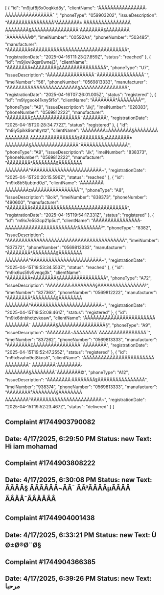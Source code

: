 [
  {
    "id": "m9juf8j6x0oqkkd8y",
    "clientName": "ÃÂÃÂÃÂÃÂÃÂÃÂÃÂÃÂ­ÃÂÃÂÃÂÃÂÃÂÃÂÃÂÃÂ¯ ",
    "phoneType": "059903202",
    "issueDescription": "ÃÂÃÂÃÂÃÂÃÂÃÂÃÂÃÂ³ÃÂÃÂÃÂÃÂ± ÃÂÃÂÃÂÃÂÃÂÃÂÃÂÃÂ ÃÂÃÂÃÂÃÂ§ÃÂÃÂÃÂÃÂÃÂÃÂÃÂÃÂ´ÃÂÃÂÃÂÃÂ§ÃÂÃÂÃÂÃÂ´ÃÂÃÂÃÂÃÂ©",
    "imeiNumber": "00592Aa",
    "phoneNumber": "503485",
    "manufacturer": "ÃÂÃÂÃÂÃÂ¢ÃÂÃÂÃÂÃÂÃÂÃÂÃÂÃÂÃÂÃÂÃÂÃÂÃÂÃÂÃÂÃÂ",
    "registrationDate": "2025-04-16T11:23:27.859Z",
    "status": "reached"
  },
  {
    "id": "m9jlxvl9qsr6wnej3",
    "clientName": "ÃÂÃÂÃÂÃÂ±ÃÂÃÂÃÂÃÂ§ÃÂÃÂÃÂÃÂÃÂÃÂÃÂÃÂ",
    "phoneType": "U7",
    "issueDescription": "ÃÂÃÂÃÂÃÂÃÂÃÂÃÂÃÂ¨ÃÂÃÂÃÂÃÂÃÂÃÂÃÂÃÂ¨",
    "imeiNumber": "56",
    "phoneNumber": "0569813333",
    "manufacturer": "ÃÂÃÂÃÂÃÂÃÂÃÂÃÂÃÂÃÂÃÂÃÂÃÂ§ÃÂÃÂÃÂÃÂÃÂÃÂÃÂÃÂ",
    "registrationDate": "2025-04-16T07:26:01.005Z",
    "status": "registered"
  },
  {
    "id": "m9iygeok41kny5f1o",
    "clientName": "ÃÂÃÂÃÂÃÂ³ÃÂÃÂÃÂÃÂ³",
    "phoneType": "A9",
    "issueDescription": "Jkj",
    "imeiNumber": "028383",
    "phoneNumber": "0569812222",
    "manufacturer": "ÃÂÃÂÃÂÃÂ£ÃÂÃÂÃÂÃÂÃÂÃÂÃÂÃÂ¨ÃÂÃÂÃÂÃÂ",
    "registrationDate": "2025-04-15T20:28:34.772Z",
    "status": "registered"
  },
  {
    "id": "m9iy5pikk9omhyrtz",
    "clientName": "ÃÂÃÂÃÂÃÂ±ÃÂÃÂÃÂÃÂ§ÃÂÃÂÃÂÃÂÃÂÃÂÃÂÃÂ ÃÂÃÂÃÂÃÂÃÂÃÂÃÂÃÂ§ÃÂÃÂÃÂÃÂµÃÂÃÂÃÂÃÂ± ÃÂÃÂÃÂÃÂ§ÃÂÃÂÃÂÃÂÃÂÃÂÃÂÃÂ¯ÃÂÃÂÃÂÃÂÃÂÃÂÃÂÃÂ",
    "phoneType": "A9",
    "issueDescription": "Jk",
    "imeiNumber": "838373",
    "phoneNumber": "0569812222",
    "manufacturer": "ÃÂÃÂÃÂÃÂ³ÃÂÃÂÃÂÃÂ§ÃÂÃÂÃÂÃÂÃÂÃÂÃÂÃÂ³ÃÂÃÂÃÂÃÂÃÂÃÂÃÂÃÂÃÂÃÂÃÂÃÂ¬",
    "registrationDate": "2025-04-15T20:20:15.596Z",
    "status": "reached"
  },
  {
    "id": "m9ix8b5fjubtnd0zi",
    "clientName": "ÃÂÃÂÃÂÃÂÃÂÃÂÃÂÃÂ¤ÃÂÃÂÃÂÃÂÃÂÃÂÃÂÃÂ¯",
    "phoneType": "A8",
    "issueDescription": "Bolk",
    "imeiNumber": "838373",
    "phoneNumber": "490600",
    "manufacturer": "ÃÂÃÂÃÂÃÂ¢ÃÂÃÂÃÂÃÂÃÂÃÂÃÂÃÂÃÂÃÂÃÂÃÂÃÂÃÂÃÂÃÂ",
    "registrationDate": "2025-04-15T19:54:17.331Z",
    "status": "registered"
  },
  {
    "id": "m9ix7e553cp21p5ut",
    "clientName": "ÃÂÃÂÃÂÃÂÃÂÃÂÃÂÃÂ­ÃÂÃÂÃÂÃÂÃÂÃÂÃÂÃÂÃÂÃÂÃÂÃÂ°ÃÂÃÂÃÂÃÂ³",
    "phoneType": "8382",
    "issueDescription": "ÃÂÃÂÃÂÃÂÃÂÃÂÃÂÃÂÃÂÃÂÃÂÃÂÃÂÃÂÃÂÃÂÃÂÃÂÃÂÃÂ",
    "imeiNumber": "837372",
    "phoneNumber": "0569813333",
    "manufacturer": "ÃÂÃÂÃÂÃÂ³ÃÂÃÂÃÂÃÂ§ÃÂÃÂÃÂÃÂÃÂÃÂÃÂÃÂ³ÃÂÃÂÃÂÃÂÃÂÃÂÃÂÃÂÃÂÃÂÃÂÃÂ¬",
    "registrationDate": "2025-04-15T19:53:34.553Z",
    "status": "reached"
  },
  {
    "id": "m9ix6us59v5veqq3k",
    "clientName": "ÃÂÃÂÃÂÃÂ±ÃÂÃÂÃÂÃÂ§ÃÂÃÂÃÂÃÂÃÂÃÂÃÂÃÂ",
    "phoneType": "A72",
    "issueDescription": "ÃÂÃÂÃÂÃÂ·ÃÂÃÂÃÂÃÂ§ÃÂÃÂÃÂÃÂÃÂÃÂÃÂÃÂª",
    "imeiNumber": "827363",
    "phoneNumber": "0569812222",
    "manufacturer": "ÃÂÃÂÃÂÃÂ³ÃÂÃÂÃÂÃÂ§ÃÂÃÂÃÂÃÂÃÂÃÂÃÂÃÂ³ÃÂÃÂÃÂÃÂÃÂÃÂÃÂÃÂÃÂÃÂÃÂÃÂ¬",
    "registrationDate": "2025-04-15T19:53:09.461Z",
    "status": "registered"
  },
  {
    "id": "m9ix6dnbhctzvkoaw",
    "clientName": "ÃÂÃÂÃÂÃÂÃÂÃÂÃÂÃÂ­ÃÂÃÂÃÂÃÂÃÂÃÂÃÂÃÂ¯ ÃÂÃÂÃÂÃÂ§ÃÂÃÂÃÂÃÂÃÂÃÂÃÂÃÂ§",
    "phoneType": "A9",
    "issueDescription": "ÃÂÃÂÃÂÃÂ¬ÃÂÃÂÃÂÃÂ¯ÃÂÃÂÃÂÃÂÃÂÃÂÃÂÃÂ¯",
    "imeiNumber": "837262",
    "phoneNumber": "0569813333",
    "manufacturer": "ÃÂÃÂÃÂÃÂ£ÃÂÃÂÃÂÃÂÃÂÃÂÃÂÃÂ¨ÃÂÃÂÃÂÃÂ",
    "registrationDate": "2025-04-15T19:52:47.255Z",
    "status": "registered"
  },
  {
    "id": "m9ix5vahn9ot8kns5",
    "clientName": "ÃÂÃÂÃÂÃÂÃÂÃÂÃÂÃÂ­ÃÂÃÂÃÂÃÂÃÂÃÂÃÂÃÂ¯ ÃÂÃÂÃÂÃÂ´ÃÂÃÂÃÂÃÂ­ÃÂÃÂÃÂÃÂ§ÃÂÃÂÃÂÃÂ¯ÃÂÃÂÃÂÃÂ©",
    "phoneType": "A12",
    "issueDescription": "ÃÂÃÂÃÂÃÂ·ÃÂÃÂÃÂÃÂ§ÃÂÃÂÃÂÃÂÃÂÃÂÃÂÃÂ",
    "imeiNumber": "938374",
    "phoneNumber": "0569813333",
    "manufacturer": "ÃÂÃÂÃÂÃÂ³ÃÂÃÂÃÂÃÂ§ÃÂÃÂÃÂÃÂÃÂÃÂÃÂÃÂ³ÃÂÃÂÃÂÃÂÃÂÃÂÃÂÃÂÃÂÃÂÃÂÃÂ¬",
    "registrationDate": "2025-04-15T19:52:23.467Z",
    "status": "delivered"
  }
]

## Complaint #1744903790082
**Date:** 4/17/2025, 6:29:50 PM
**Status:** new
**Text:**
Hi iam mohamad
---

## Complaint #1744903808222
**Date:** 4/17/2025, 6:30:08 PM
**Status:** new
**Text:**
ÃÂÃÂ§ ÃÂÃÂÃÂ¬ÃÂ¯ ÃÂªÃÂÃÂµÃÂÃÂ ÃÂÃÂ¯ÃÂÃÂÃÂ
---

## Complaint #1744904001438
**Date:** 4/17/2025, 6:33:21 PM
**Status:** new
**Text:**
ÙØ±Ø®Ø¨Ø§
---

## Complaint #1744904366385
**Date:** 4/17/2025, 6:39:26 PM
**Status:** new
**Text:**
مرحبا 
---